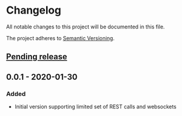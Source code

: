 # Changelog

All notable changes to this project will be documented in this file.

The project adheres to [Semantic Versioning](https://semver.org/spec/v2.0.0.html).

## [Pending release]

## 0.0.1 - 2020-01-30

### Added

- Initial version supporting limited set of REST calls and websockets

[Pending release]: https://github.com/nardew/binance-aio/compare/0.0.1...HEAD